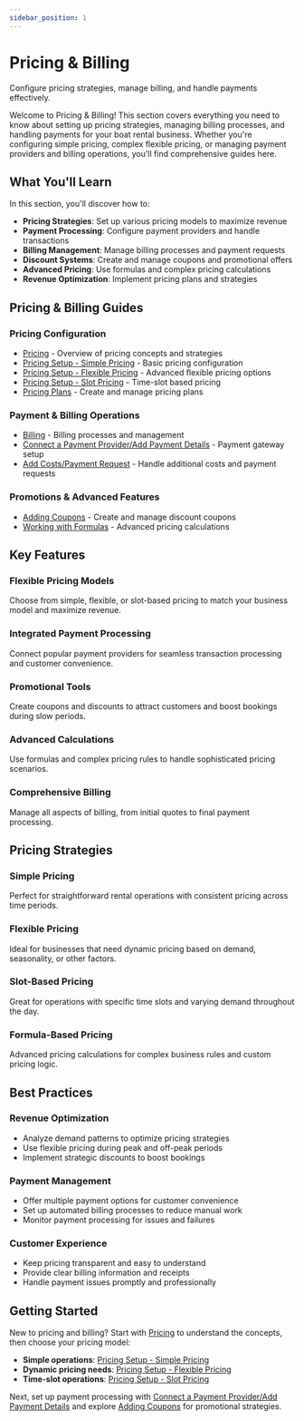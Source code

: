 ```yaml
---
sidebar_position: 1
---
```


# Pricing & Billing

Configure pricing strategies, manage billing, and handle payments effectively.

Welcome to Pricing & Billing! This section covers everything you need to know about setting up pricing strategies, managing billing processes, and handling payments for your boat rental business. Whether you're configuring simple pricing, complex flexible pricing, or managing payment providers and billing operations, you'll find comprehensive guides here.

## What You'll Learn

In this section, you'll discover how to:

- **Pricing Strategies**: Set up various pricing models to maximize revenue
- **Payment Processing**: Configure payment providers and handle transactions
- **Billing Management**: Manage billing processes and payment requests
- **Discount Systems**: Create and manage coupons and promotional offers
- **Advanced Pricing**: Use formulas and complex pricing calculations
- **Revenue Optimization**: Implement pricing plans and strategies

## Pricing & Billing Guides

### Pricing Configuration

- [Pricing](./pricing.md) - Overview of pricing concepts and strategies
- [Pricing Setup - Simple Pricing](./pricing-setup-simple-pricing.md) - Basic pricing configuration
- [Pricing Setup - Flexible Pricing](./pricing-setup-flexible-pricing.md) - Advanced flexible pricing options
- [Pricing Setup - Slot Pricing](./pricing-setup-slot-pricing.md) - Time-slot based pricing
- [Pricing Plans](./pricing-plans.md) - Create and manage pricing plans

### Payment & Billing Operations

- [Billing](./billing.md) - Billing processes and management
- [Connect a Payment Provider/Add Payment Details](./connect-a-payment-provider-add-payment-details.md) - Payment gateway setup
- [Add Costs/Payment Request](./add-costs-payment-request.md) - Handle additional costs and payment requests

### Promotions & Advanced Features

- [Adding Coupons](./adding-coupons.md) - Create and manage discount coupons
- [Working with Formulas](./working-with-formulas.md) - Advanced pricing calculations

## Key Features

### Flexible Pricing Models

Choose from simple, flexible, or slot-based pricing to match your business model and maximize revenue.

### Integrated Payment Processing

Connect popular payment providers for seamless transaction processing and customer convenience.

### Promotional Tools

Create coupons and discounts to attract customers and boost bookings during slow periods.

### Advanced Calculations

Use formulas and complex pricing rules to handle sophisticated pricing scenarios.

### Comprehensive Billing

Manage all aspects of billing, from initial quotes to final payment processing.

## Pricing Strategies

### Simple Pricing

Perfect for straightforward rental operations with consistent pricing across time periods.

### Flexible Pricing

Ideal for businesses that need dynamic pricing based on demand, seasonality, or other factors.

### Slot-Based Pricing

Great for operations with specific time slots and varying demand throughout the day.

### Formula-Based Pricing

Advanced pricing calculations for complex business rules and custom pricing logic.

## Best Practices

### Revenue Optimization

- Analyze demand patterns to optimize pricing strategies
- Use flexible pricing during peak and off-peak periods
- Implement strategic discounts to boost bookings

### Payment Management

- Offer multiple payment options for customer convenience
- Set up automated billing processes to reduce manual work
- Monitor payment processing for issues and failures

### Customer Experience

- Keep pricing transparent and easy to understand
- Provide clear billing information and receipts
- Handle payment issues promptly and professionally

## Getting Started

New to pricing and billing? Start with [Pricing](./pricing.md) to understand the concepts, then choose your pricing model:

- **Simple operations**: [Pricing Setup - Simple Pricing](./pricing-setup-simple-pricing.md)
- **Dynamic pricing needs**: [Pricing Setup - Flexible Pricing](./pricing-setup-flexible-pricing.md)
- **Time-slot operations**: [Pricing Setup - Slot Pricing](./pricing-setup-slot-pricing.md)

Next, set up payment processing with [Connect a Payment Provider/Add Payment Details](./connect-a-payment-provider-add-payment-details.md) and explore [Adding Coupons](./adding-coupons.md) for promotional strategies.
